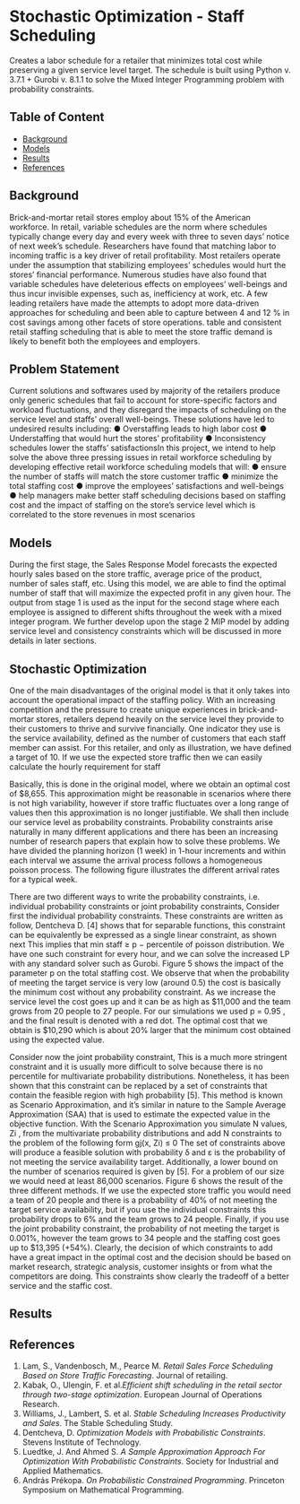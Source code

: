 # Stochastic Optimization - Staff Scheduling
Creates a labor schedule for a retailer that minimizes total cost while preserving a given service level target. The schedule is built using Python v. 3.7.1 + Gurobi v. 8.1.1 to solve the Mixed Integer Programming problem with probability constraints.

## Table of Content

* [Background](#Background)
* [Models](#Models)
* [Results](#Results)
* [References](#References)

## Background

Brick-and-mortar retail stores employ about 15% of the American workforce. In retail, variable schedules are the norm where schedules typically change every day and every week with three to seven days’ notice of next week’s schedule. Researchers have found that matching labor to incoming traffic is a key driver of retail profitability. Most retailers operate under the assumption that stabilizing employees’ schedules would hurt the stores’ financial performance. Numerous studies have also found that variable schedules have deleterious effects on employees’ well-beings and thus incur invisible expenses, such as, inefficiency at work, etc.
A few leading retailers have made the attempts to adopt more data-driven approaches for scheduling and been able to capture between 4 and 12 % in cost savings among other facets of store operations. table and consistent retail staffing scheduling that is able to meet the store traffic demand is likely to benefit both the employees and employers.

## Problem Statement

​Current solutions and softwares used by majority of the retailers produce only generic schedules that fail to account for store-specific factors and workload fluctuations, and they disregard the impacts of scheduling on the service level and staffs’ overall well-beings. These solutions have led to undesired results including:
● Overstaffing leads to high labor cost
● Understaffing that would hurt the stores’ profitability
● Inconsistency schedules lower the staffs’ satisfactions
​In this project, we intend to help solve the above three pressing issues in retail workforce scheduling by developing effective retail workforce scheduling models that will:
● ensure the number of staffs will match the store customer traffic
● minimize the total staffing cost
● improve the employees’ satisfactions and well-beings
● help managers make better staff scheduling decisions based on staffing cost and the
impact of staffing on the store’s service level which is correlated to the store revenues in most scenarios

## Models

During the first stage, the Sales Response Model forecasts the expected hourly sales based on the store traffic, average price of the product, number of sales staff, etc. Using this model, we are able to find the optimal number of staff that will maximize the expected profit in any given hour. The output from stage 1 is used as the input for the second stage where each employee is assigned to different shifts throughout the week with a mixed integer program. We further develop upon the stage 2 MIP model by adding service level and consistency constraints which will be discussed in more details in later sections.

## Stochastic Optimization

One of the main disadvantages of the original model is that it only takes into account the operational impact of the staffing policy. With an increasing competition and the pressure to create unique experiences in brick-and-mortar stores, retailers depend heavily on the service level they provide to their customers to thrive and survive financially. One indicator they use is the service availability, defined as the number of customers that each staff member can assist. For this retailer, and only as illustration, we have defined a target of 10. If we use the expected store traffic then we can easily calculate the hourly requirement for staff

​Basically, this is done in the original model, where we obtain an optimal cost of $8,655. This approximation might be reasonable in scenarios where there is not high variability, however if store traffic fluctuates over a long range of values then this approximation is no longer justifiable. We shall then include our service level as probability constraints.
​Probability constraints arise naturally in many different applications and there has been an increasing number of research papers that explain how to solve these problems. We have divided the planning horizon (1 week) in 1-hour increments and within each interval we assume the arrival process follows a homogeneous poisson process. The following figure illustrates the different arrival rates for a typical week.

​There are two different ways to write the probability constraints, i.e. individual probability constraints or joint probability constraints,
​Consider first the individual probability constraints. These constraints are written as follow, ​Dentcheva D. [4] shows that for separable functions, this constraint can be equivalently be
expressed as a single linear constraint, as shown next
​This implies that min staff ≥ p − percentile of poisson distribution. We have one such constraint for every hour, and we can solve the increased LP with any standard solver such as Gurobi. Figure 5 shows the impact of the parameter ​p​ on the total staffing cost. We observe that when the probability of meeting the target service is very low (around 0.5) the cost is basically the minimum cost without any probability constraint. As we increase the service level the cost goes up and it can be as high as $11,000 and the team grows from 20 people to 27 people. For our simulations we used p = 0.95 , and the final result is denoted with a red dot. The optimal cost that we obtain is $10,290 which is about 20% larger that the minimum cost obtained using the expected value.

Consider now the joint probability constraint,
​This is a much more stringent constraint and it is usually more difficult to solve because there is no percentile for multivariate probability distributions. Nonetheless, it has been shown that this constraint can be replaced by a set of constraints that contain the feasible region with high probability [5]. This method is known as Scenario Approximation, and it’s similar in nature to the Sample Average Approximation (SAA) that is used to estimate the expected value in the objective function. With the Scenario Approximation you simulate N values, Zi , from the multivariate probability distributions and add N constraints to the problem of the following form
gj(x, Zi) ≤ 0
​The set of constraints above will produce a feasible solution with probability δ and ε is the probability of not meeting the service availability target. Additionally, a lower bound on the number of scenarios required is given by [5].
​For a problem of our size we would need at least 86,000 scenarios. Figure 6 shows the result of the three different methods. If we use the expected store traffic you would need a team of 20 people and there is a probability of 40% of not meeting the target service availability, but if you use the individual constraints this probability drops to 6% and the team grows to 24 people. Finally, if you use the joint probability constraint, the probability of not meeting the target is 0.001%, however the team grows to 34 people and the staffing cost goes up to $13,395 (+54%). Clearly, the decision of which constraints to add have a great impact in the optimal cost and the decision should be based on market research, strategic analysis, customer insights or from what the competitors are doing. This constraints show clearly the tradeoff of a better service and the staffic cost.

## Results

## References
1. Lam, S., Vandenbosch, M., Pearce M. *Retail Sales Force Scheduling Based on Store Traffic Forecasting*. Journal of retailing.
2. Kabak, O., Ulengin, F. et al.*Efficient shift scheduling in the retail sector through two-stage optimization*. European Journal of Operations Research.
3. Williams, J., Lambert, S. et al. *Stable Scheduling Increases Productivity and Sales*. The Stable Scheduling Study.
4. Dentcheva, D. *Optimization Models with Probabilistic Constraints*. Stevens Institute of Technology.
5. Luedtke, J. And Ahmed S. *A Sample Approximation Approach For Optimization With Probabilistic Constraints*. Society for Industrial and Applied Mathematics.
6. András Prékopa. *On Probabilistic Constrained Programming*. Princeton Symposium on Mathematical Programming.
